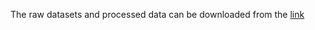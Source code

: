 The raw datasets and processed data can be downloaded from the [link](https://drive.google.com/drive/folders/197W-UsmgYEh8Kg5-hmWWxl-nMLqZ1s8j?usp=sharing)

